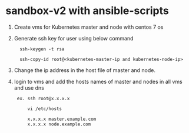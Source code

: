 # sandbox-v2 with ansible-scripts
1. Create vms for Kubernetes master and node with centos 7 os

2. Generate ssh key for user using below command
    
         ssh-keygen -t rsa 
          
         ssh-copy-id root@<kubernetes-master-ip and kubernetes-node-ip>         

3. Change the ip address in the host file of master and node.

4. login to vms and add the hosts names of master and nodes in all vms and use dns 

        ex. ssh root@x.x.x.x
             
            vi /etc/hosts
            
            x.x.x.x master.example.com
            x.x.x.x node.example.com
